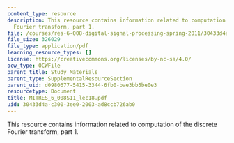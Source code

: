 ```yaml
---
content_type: resource
description: This resource contains information related to computation of the discrete
  Fourier transform, part 1.
file: /courses/res-6-008-digital-signal-processing-spring-2011/30433d4ac3003ee02003ad8ccb726ab0_MITRES_6_008S11_lec18.pdf
file_size: 326029
file_type: application/pdf
learning_resource_types: []
license: https://creativecommons.org/licenses/by-nc-sa/4.0/
ocw_type: OCWFile
parent_title: Study Materials
parent_type: SupplementalResourceSection
parent_uid: d0980677-5415-3344-6fb0-bae3bb5be0e3
resourcetype: Document
title: MITRES_6_008S11_lec18.pdf
uid: 30433d4a-c300-3ee0-2003-ad8ccb726ab0
---
```

This resource contains information related to computation of the discrete Fourier transform, part 1.